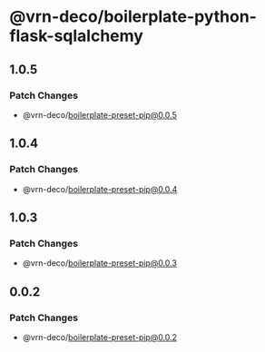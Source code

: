 # @vrn-deco/boilerplate-python-flask-sqlalchemy

## 1.0.5

### Patch Changes

- @vrn-deco/boilerplate-preset-pip@0.0.5

## 1.0.4

### Patch Changes

- @vrn-deco/boilerplate-preset-pip@0.0.4

## 1.0.3

### Patch Changes

- @vrn-deco/boilerplate-preset-pip@0.0.3

## 0.0.2

### Patch Changes

- @vrn-deco/boilerplate-preset-pip@0.0.2
